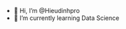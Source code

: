 - 👋 Hi, I’m @Hieudinhpro
- 🌱 I’m currently learning Data Science  
 

<!---
Hieudinhpro/Hieudinhpro is a ✨ special ✨ repository because its `README.md` (this file) appears on your GitHub profile.
You can click the Preview link to take a look at your changes.
--->
